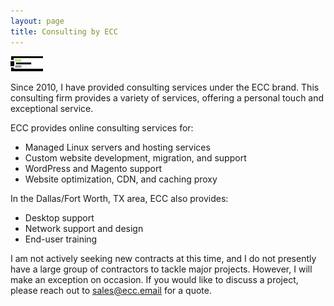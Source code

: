 ```yaml
---
layout: page
title: Consulting by ECC
---
```


![ECC logo][logo]

Since 2010, I have provided consulting services under the ECC brand.  This
consulting firm provides a variety of services, offering a personal touch and
exceptional service.

ECC provides online consulting services for:

* Managed Linux servers and hosting services
* Custom website development, migration, and support
* WordPress and Magento support
* Website optimization, CDN, and caching proxy

In the Dallas/Fort Worth, TX area, ECC also provides:

* Desktop support
* Network support and design
* End-user training

I am not actively seeking new contracts at this time, and I do not presently
have a large group of contractors to tackle major projects.  However, I will
make an exception on occasion.  If you would like to discuss a project, please
reach out to [sales@ecc.email][e] for a quote.

[logo]: /public/content/images/ecc.png
[e]: mailto:sales@ecc.email

